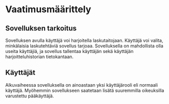 # Vaatimusmäärittely

## Sovelluksen tarkoitus
Sovelluksen avulla käyttäjä voi harjoitella laskutaitojaan. 
Käyttäjä voi valita, minkälaisia laskutehtäviä sovellus tarjoaa.
Sovelluksella on mahdollista olla useita käyttäjiä, ja sovellus tallentaa käyttäjän sekä käyttäjän harjoitteluhistorian tietokantaan.

## Käyttäjät
Alkuvaiheessa sovelluksella on ainoastaan yksi käyttäjärooli eli normaali käyttäjä. Myöhemmin sovellukseen saatetaan lisätä suuremmilla oikeuksilla varustettu pääkäyttäjä.


